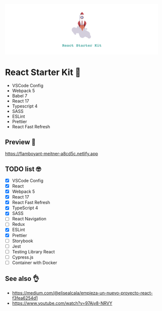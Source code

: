 ![alt text](./src/assets/github/react-starter-kit-logo.png "Home preview")
# React Starter Kit 🚀 

- VSCode Config
- Webpack 5
- Babel 7
- React 17
- Typescript 4
- SASS
- ESLint
- Prettier
- React Fast Refresh

## Preview 👀

https://flamboyant-meitner-a8cd5c.netlify.app

## TODO list 🤓

- [x] VSCode Config
- [x] React
- [x] Webpack 5
- [x] React 17
- [x] React Fast Refresh
- [x] TypeScript 4
- [x] SASS
- [ ] React Navigation
- [ ] Redux
- [x] ESLint
- [x] Prettier
- [ ] Storybook
- [ ] Jest
- [ ] Testing Library React
- [ ] Cypress.js
- [ ] Container with Docker

## See also 👌

- https://medium.com/@elisealcala/empieza-un-nuevo-proyecto-react-f3fea6254d1
- https://www.youtube.com/watch?v=97Ajv8-NRVY
